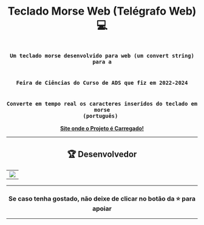 # <p align="center"> Teclado Morse Web (Telégrafo Web) 💻</p> 

### <div align="center"><code> Um teclado morse desenvolvido para web (um convert string) para a </code></div>
### <div align="center"><code> Feira de Ciências do Curso de ADS que fiz em 2022-2024 </code></div>
### <div align="center"><code> Converte em tempo real os caracteres inseridos do teclado em morse (português) </code></div>
 
<div align="center">
    <b><a href="https://guidsribeiro.github.io/telegrafo-web/">Site onde o Projeto é Carregado!</a></b>
</div>
 

-------------------------------------------------------------------------------------------------------------------------------------------

## <p align="center"> 🏆 Desenvolvedor </p> 

<table align="center">
	<tr>
		<td>
            <a href="https://github.com/guidsribeiro/telegrafo-web/graphs/contributors">
              <img src="https://contrib.rocks/image?repo=guidsribeiro/telegrafo-web" />
            </a>
        </td>
	</tr>
</table>

----------------------------------------------------------

### <p align="center"> Se caso tenha gostado, não deixe de clicar no botão da ⭐ para apoiar </p>

----------------------------------------------------------
